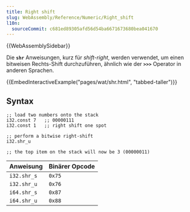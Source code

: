 ```yaml
---
title: Right shift
slug: WebAssembly/Reference/Numeric/Right_shift
l10n:
  sourceCommit: c681ed89305afd56d54ba6671673680bea041670
---
```


{{WebAssemblySidebar}}

Die **`shr`** Anweisungen, kurz für _shift-right_, werden verwendet, um einen bitweisen Rechts-Shift durchzuführen, ähnlich wie der **`>>>`** Operator in anderen Sprachen.

{{EmbedInteractiveExample("pages/wat/shr.html", "tabbed-taller")}}

## Syntax

```wasm
;; load two numbers onto the stack
i32.const 7   ;; 00000111
i32.const 1   ;; right shift one spot

;; perform a bitwise right-shift
i32.shr_u

;; the top item on the stack will now be 3 (00000011)
```

| Anweisung   | Binärer Opcode |
| ----------- | -------------- |
| `i32.shr_s` | `0x75`         |
| `i32.shr_u` | `0x76`         |
| `i64.shr_s` | `0x87`         |
| `i64.shr_u` | `0x88`         |
